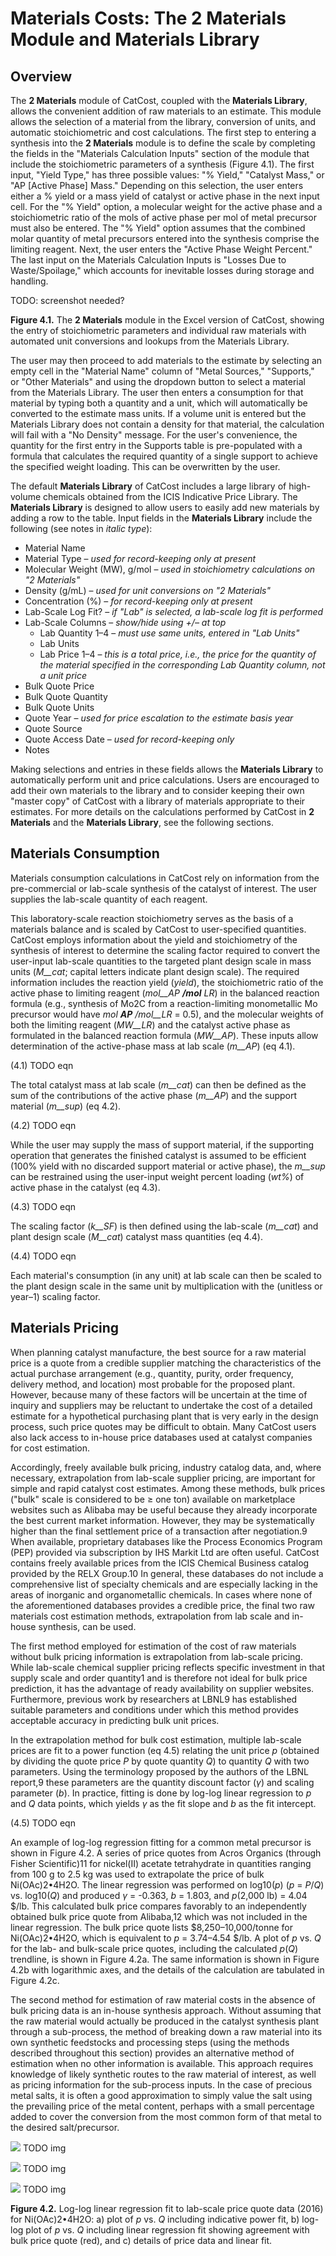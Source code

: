 # Materials Costs: The 2 Materials Module and Materials Library

## Overview

The **2 Materials** module of CatCost, coupled with the **Materials Library**, allows the convenient addition of raw materials to an estimate. This module allows the selection of a material from the library, conversion of units, and automatic stoichiometric and cost calculations. The first step to entering a synthesis into the **2 Materials** module is to define the scale by completing the fields in the &quot;Materials Calculation Inputs&quot; section of the module that include the stoichiometric parameters of a synthesis (Figure 4.1). The first input, &quot;Yield Type,&quot; has three possible values: &quot;% Yield,&quot; &quot;Catalyst Mass,&quot; or &quot;AP [Active Phase] Mass.&quot; Depending on this selection, the user enters either a % yield or a mass yield of catalyst or active phase in the next input cell. For the &quot;% Yield&quot; option, a molecular weight for the active phase and a stoichiometric ratio of the mols of active phase per mol of metal precursor must also be entered. The &quot;% Yield&quot; option assumes that the combined molar quantity of metal precursors entered into the synthesis comprise the limiting reagent. Next, the user enters the &quot;Active Phase Weight Percent.&quot; The last input on the Materials Calculation Inputs is &quot;Losses Due to Waste/Spoilage,&quot; which accounts for inevitable losses during storage and handling.

TODO: screenshot needed?

**Figure 4.1.** The **2 Materials** module in the Excel version of CatCost, showing the entry of stoichiometric parameters and individual raw materials with automated unit conversions and lookups from the Materials Library.

The user may then proceed to add materials to the estimate by selecting an empty cell in the &quot;Material Name&quot; column of &quot;Metal Sources,&quot; &quot;Supports,&quot; or &quot;Other Materials&quot; and using the dropdown button to select a material from the Materials Library. The user then enters a consumption for that material by typing both a quantity and a unit, which will automatically be converted to the estimate mass units. If a volume unit is entered but the Materials Library does not contain a density for that material, the calculation will fail with a &quot;No Density&quot; message. For the user&#39;s convenience, the quantity for the first entry in the Supports table is pre-populated with a formula that calculates the required quantity of a single support to achieve the specified weight loading. This can be overwritten by the user.

The default **Materials Library** of CatCost includes a large library of high-volume chemicals obtained from the ICIS Indicative Price Library. The **Materials Library** is designed to allow users to easily add new materials by adding a row to the table. Input fields in the **Materials Library** include the following (see notes in _italic type_):

- Material Name
- Material Type – _used for record-keeping only at present_
- Molecular Weight (MW), g/mol – _used in stoichiometry calculations on &quot;2 Materials&quot;_
- Density (g/mL) – _used for unit conversions on &quot;2 Materials&quot;_
- Concentration (%) – _for record-keeping only at present_
- Lab-Scale Log Fit? – _if &quot;Lab&quot; is selected, a lab-scale log fit is performed_
- Lab-Scale Columns – _show/hide using +/– at top_
  - Lab Quantity 1–4 – _must use same units, entered in &quot;Lab Units&quot;_
  - Lab Units
  - Lab Price 1–4 – _this is a_ _total_ _price, i.e., the price for the quantity of the material specified in the corresponding Lab Quantity column,_ _not_ _a unit price_
- Bulk Quote Price
- Bulk Quote Quantity
- Bulk Quote Units
- Quote Year – _used for price escalation to the estimate basis year_
- Quote Source
- Quote Access Date – _used for record-keeping only_
- Notes

Making selections and entries in these fields allows the **Materials Library** to automatically perform unit and price calculations. Users are encouraged to add their own materials to the library and to consider keeping their own &quot;master copy&quot; of CatCost with a library of materials appropriate to their estimates. For more details on the calculations performed by CatCost in **2 Materials** and the **Materials Library**, see the following sections.

## Materials Consumption

Materials consumption calculations in CatCost rely on information from the pre-commercial or lab-scale synthesis of the catalyst of interest. The user supplies the lab-scale quantity of each reagent.

This laboratory-scale reaction stoichiometry serves as the basis of a materials balance and is scaled by CatCost to user-specified quantities. CatCost employs information about the yield and stoichiometry of the synthesis of interest to determine the scaling factor required to convert the user-input lab-scale quantities to the targeted plant design scale in mass units (_M__cat_; capital letters indicate plant design scale). The required information includes the reaction yield (_yield_), the stoichiometric ratio of the active phase to limiting reagent (_mol__AP __/mol__ LR_) in the balanced reaction formula (e.g., synthesis of Mo2C from a reaction-limiting monometallic Mo precursor would have _mol __AP__ /mol__LR_ = 0.5), and the molecular weights of both the limiting reagent (_MW__LR_) and the catalyst active phase as formulated in the balanced reaction formula (_MW__AP_). These inputs allow determination of the active-phase mass at lab scale (_m__AP_) (eq 4.1).

(4.1) TODO eqn

The total catalyst mass at lab scale (_m__cat_) can then be defined as the sum of the contributions of the active phase (_m__AP_) and the support material (_m__sup_) (eq 4.2).

(4.2) TODO eqn

While the user may supply the mass of support material, if the supporting operation that generates the finished catalyst is assumed to be efficient (100% yield with no discarded support material or active phase), the _m__sup_ can be restrained using the user-input weight percent loading (_wt%_) of active phase in the catalyst (eq 4.3).

(4.3) TODO eqn

The scaling factor (_k__SF_) is then defined using the lab-scale (_m__cat_) and plant design scale (_M__cat_) catalyst mass quantities (eq 4.4).

(4.4) TODO eqn

Each material&#39;s consumption (in any unit) at lab scale can then be scaled to the plant design scale in the same unit by multiplication with the (unitless or year–1) scaling factor.

## Materials Pricing

When planning catalyst manufacture, the best source for a raw material price is a quote from a credible supplier matching the characteristics of the actual purchase arrangement (e.g., quantity, purity, order frequency, delivery method, and location) most probable for the proposed plant. However, because many of these factors will be uncertain at the time of inquiry and suppliers may be reluctant to undertake the cost of a detailed estimate for a hypothetical purchasing plant that is very early in the design process, such price quotes may be difficult to obtain. Many CatCost users also lack access to in-house price databases used at catalyst companies for cost estimation.

Accordingly, freely available bulk pricing, industry catalog data, and, where necessary, extrapolation from lab-scale supplier pricing, are important for simple and rapid catalyst cost estimates. Among these methods, bulk prices (&quot;bulk&quot; scale is considered to be ≥ one ton) available on marketplace websites such as Alibaba may be useful because they already incorporate the best current market information. However, they may be systematically higher than the final settlement price of a transaction after negotiation.9 When available, proprietary databases like the Process Economics Program (PEP) provided via subscription by IHS Markit Ltd are often useful. CatCost contains freely available prices from the ICIS Chemical Business catalog provided by the RELX Group.10 In general, these databases do not include a comprehensive list of specialty chemicals and are especially lacking in the areas of inorganic and organometallic chemicals. In cases where none of the aforementioned databases provides a credible price, the final two raw materials cost estimation methods, extrapolation from lab scale and in-house synthesis, can be used.

The first method employed for estimation of the cost of raw materials without bulk pricing information is extrapolation from lab-scale pricing. While lab-scale chemical supplier pricing reflects specific investment in that supply scale and order quantity1 and is therefore not ideal for bulk price prediction, it has the advantage of ready availability on supplier websites. Furthermore, previous work by researchers at LBNL9 has established suitable parameters and conditions under which this method provides acceptable accuracy in predicting bulk unit prices.

In the extrapolation method for bulk cost estimation, multiple lab-scale prices are fit to a power function (eq 4.5) relating the unit price _p_ (obtained by dividing the quote price _P_ by quote quantity _Q_) to quantity _Q_ with two parameters. Using the terminology proposed by the authors of the LBNL report,9 these parameters are the quantity discount factor (_γ_) and scaling parameter (_b_). In practice, fitting is done by log-log linear regression to _p_ and _Q_ data points, which yields _γ_ as the fit slope and _b_ as the fit intercept.

(4.5) TODO eqn

An example of log-log regression fitting for a common metal precursor is shown in Figure 4.2. A series of price quotes from Acros Organics (through Fisher Scientific)11 for nickel(II) acetate tetrahydrate in quantities ranging from 100 g to 2.5 kg was used to extrapolate the price of bulk Ni(OAc)2•4H2O. The linear regression was performed on log10(_p_) (_p_ = _P_/_Q_) vs. log10(_Q_) and produced _γ_ = -0.363, _b_ = 1.803, and _p_(2,000 lb) = 4.04 $/lb. This calculated bulk price compares favorably to an independently obtained bulk price quote from Alibaba,12 which was not included in the linear regression. The bulk price quote lists $8,250–10,000/tonne for Ni(OAc)2•4H2O, which is equivalent to _p_ = 3.74–4.54 $/lb. A plot of _p_ vs. _Q_ for the lab- and bulk-scale price quotes, including the calculated _p_(_Q_) trendline, is shown in Figure 4.2a. The same information is shown in Figure 4.2b with logarithmic axes, and the details of the calculation are tabulated in Figure 4.2c.

The second method for estimation of raw material costs in the absence of bulk pricing data is an in-house synthesis approach. Without assuming that the raw material would actually be produced in the catalyst synthesis plant through a sub-process, the method of breaking down a raw material into its own synthetic feedstocks and processing steps (using the methods described throughout this section) provides an alternative method of estimation when no other information is available. This approach requires knowledge of likely synthetic routes to the raw material of interest, as well as pricing information for the sub-process inputs. In the case of precious metal salts, it is often a good approximation to simply value the salt using the prevailing price of the metal content, perhaps with a small percentage added to cover the conversion from the most common form of that metal to the desired salt/precursor.

![](RackMultipart20210611-4-vy292y_html_6372a498e87d6ca1.gif) TODO img

![](RackMultipart20210611-4-vy292y_html_879f8af1de74d66a.gif) TODO img

![](RackMultipart20210611-4-vy292y_html_b8c08f39ddd13e64.png) TODO img

**Figure 4.2.** Log-log linear regression fit to lab-scale price quote data (2016) for Ni(OAc)2•4H2O: a) plot of _p_ vs. _Q_ including indicative power fit, b) log-log plot of _p_ vs. _Q_ including linear regression fit showing agreement with bulk price quote (red), and c) details of price data and linear fit.
